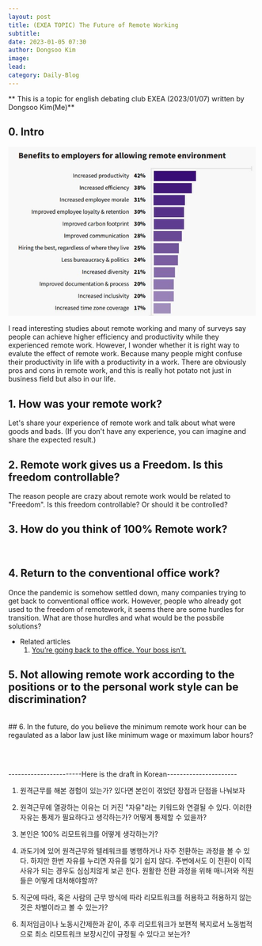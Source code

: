 ```yaml
---
layout: post
title: (EXEA TOPIC) The Future of Remote Working
subtitle:
date: 2023-01-05 07:30
author: Dongsoo Kim
image:
lead:
category: Daily-Blog
---
```

** This is a topic for english debating club EXEA (2023/01/07) written by Dongsoo Kim(Me)**

## 0. Intro
<img src='img/post_img/daily_blog/remote_work_survey.jpg' alt='iruda' width='500px'><br>

I read interesting studies about remote working and many of surveys say people can achieve higher efficiency and productivity while they experienced remote work. 
However, I wonder whether it is right way to evalute the effect of remote work. Because many people might confuse their productivity in life with a productivity in a work. There are obviously pros and cons in remote work, and this is really hot potato not just in business field but also in our life. 

## 1. How was your remote work?
Let's share your experience of remote work and talk about what were goods and bads.
(If you don't have any experience, you can imagine and share the expected result.)  

## 2. Remote work gives us a Freedom. Is this freedom controllable?
The reason people are crazy about remote work would be related to "Freedom". Is this freedom controllable? Or should it be controlled? 

## 3. How do you think of 100% Remote work?
<br>

## 4. Return to the conventional office work?
Once the pandemic is somehow settled down, many companies trying to get back to conventional office work. However, people who already got used to the freedom of remotework, it seems there are some hurdles for transition. What are those hurdles and what would be the possbile solutions?

 - Related articles
    1. <a href = "https://www.vox.com/recode/2022/10/12/23400496/remote-work-from-home-office-boss-manager-hypocrisy">You’re going back to the office. Your boss isn’t.</a>

## 5. Not allowing remote work according to the positions or to the personal work style can be discrimination?

<br>
## 6. In the future, do you believe the minimum remote work hour can be regaulated as a labor law just like minimum wage or maximum labor hours?


<br><br>

-----------------------Here is the draft in Korean----------------------

1. 원격근무를 해본 경험이 있는가? 있다면 본인이 겪었던 장점과 단점을 나눠보자


2. 원격근무에 열광하는 이유는 더 커진 "자유"라는 키워드와 연결될 수 있다. 이러한 자유는 통제가 필요하다고 생각하는가? 어떻게 통제할 수 있을까?

3. 본인은 100% 리모트워크를 어떻게 생각하는가?

4. 과도기에 있어 원격근무와 텔레워크를 병행하거나 자주 전환하는 과정을 볼 수 있다. 하지만 한번 자유를 누리면 자유를 잊기 쉽지 않다.  주변에서도 이 전환이 이직사유가 되는 경우도 심심치않게 보곤 한다. 원활한 전환 과정을 위해 매니저와 직원들은 어떻게 대처해야할까?


5. 직군에 따라, 혹은 사람의 근무 방식에 따라 리모트워크를 허용하고 허용하지 않는 것은 차별이라고 볼 수 있는가?

6. 최저임금이나 노동시간제한과 같이, 추후 리모트워크가 보편적 복지로서 노동법적으로 최소 리모트워크 보장시간이 규정될 수 있다고 보는가?

